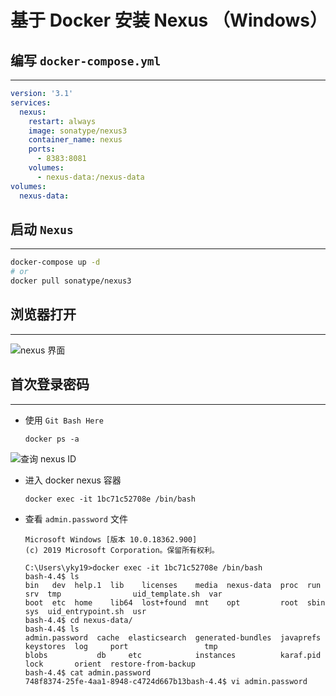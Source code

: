 # **基于 Docker 安装 Nexus （Windows）**
## **编写 `docker-compose.yml`**
---

```yml
version: '3.1'
services:
  nexus:
    restart: always
    image: sonatype/nexus3
    container_name: nexus
    ports:
      - 8383:8081
    volumes:
      - nexus-data:/nexus-data
volumes:
  nexus-data:
```

## **启动 `Nexus`** 
---

```sh
docker-compose up -d 
# or
docker pull sonatype/nexus3
```

## **浏览器打开**
---

![nexus 界面](/docs/assets/nexus/clipboard.png)

## **首次登录密码**
---

- 使用 `Git Bash Here` 
    ```
    docker ps -a
    ```
![查询 nexus ID](/docs/assets/nexus/yky-20200618194512.png)

- 进入 docker nexus 容器
    ```
    docker exec -it 1bc71c52708e /bin/bash
    ```
- 查看 `admin.password` 文件

    ```
    Microsoft Windows [版本 10.0.18362.900]
    (c) 2019 Microsoft Corporation。保留所有权利。

    C:\Users\yky19>docker exec -it 1bc71c52708e /bin/bash
    bash-4.4$ ls
    bin   dev  help.1  lib    licenses    media  nexus-data  proc  run   srv  tmp                uid_template.sh  var
    boot  etc  home    lib64  lost+found  mnt    opt         root  sbin  sys  uid_entrypoint.sh  usr
    bash-4.4$ cd nexus-data/
    bash-4.4$ ls
    admin.password  cache  elasticsearch  generated-bundles  javaprefs  keystores  log     port                 tmp
    blobs           db     etc            instances          karaf.pid  lock       orient  restore-from-backup
    bash-4.4$ cat admin.password
    748f8374-25fe-4aa1-8948-c4724d667b13bash-4.4$ vi admin.password
    ```

